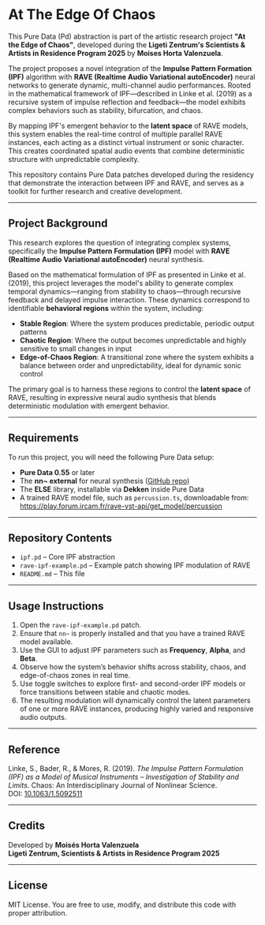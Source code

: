 # At The Edge Of Chaos

This Pure Data (Pd) abstraction is part of the artistic research project **"At the Edge of Chaos"**, developed during the **Ligeti Zentrum's Scientists & Artists in Residence Program 2025** by **Moises Horta Valenzuela**.

The project proposes a novel integration of the **Impulse Pattern Formation (IPF)** algorithm with **RAVE (Realtime Audio Variational autoEncoder)** neural networks to generate dynamic, multi-channel audio performances. Rooted in the mathematical framework of IPF—described in Linke et al. (2019) as a recursive system of impulse reflection and feedback—the model exhibits complex behaviors such as stability, bifurcation, and chaos.

By mapping IPF's emergent behavior to the **latent space** of RAVE models, this system enables the real-time control of multiple parallel RAVE instances, each acting as a distinct virtual instrument or sonic character. This creates coordinated spatial audio events that combine deterministic structure with unpredictable complexity.

This repository contains Pure Data patches developed during the residency that demonstrate the interaction between IPF and RAVE, and serves as a toolkit for further research and creative development.

---

## Project Background

This research explores the question of integrating complex systems, specifically the **Impulse Pattern Formulation (IPF)** model with **RAVE (Realtime Audio Variational autoEncoder)** neural synthesis. 

Based on the mathematical formulation of IPF as presented in Linke et al. (2019), this project leverages the model's ability to generate complex temporal dynamics—ranging from stability to chaos—through recursive feedback and delayed impulse interaction. These dynamics correspond to identifiable **behavioral regions** within the system, including:

- **Stable Region**: Where the system produces predictable, periodic output patterns
- **Chaotic Region**: Where the output becomes unpredictable and highly sensitive to small changes in input
- **Edge-of-Chaos Region**: A transitional zone where the system exhibits a balance between order and unpredictability, ideal for dynamic sonic control

The primary goal is to harness these regions to control the **latent space** of RAVE, resulting in expressive neural audio synthesis that blends deterministic modulation with emergent behavior.

---

## Requirements

To run this project, you will need the following Pure Data setup:

- **Pure Data 0.55** or later  
- The **nn~ external** for neural synthesis ([GitHub repo](https://github.com/acids-ircam/nn_tilde))  
- The **ELSE** library, installable via **Dekken** inside Pure Data  
- A trained RAVE model file, such as `percussion.ts`, downloadable from:  
  https://play.forum.ircam.fr/rave-vst-api/get_model/percussion

---

## Repository Contents

- `ipf.pd` – Core IPF abstraction  
- `rave-ipf-example.pd` – Example patch showing IPF modulation of RAVE  
- `README.md` – This file  

---

## Usage Instructions

1. Open the `rave-ipf-example.pd` patch.
2. Ensure that `nn~` is properly installed and that you have a trained RAVE model available.
3. Use the GUI to adjust IPF parameters such as **Frequency**, **Alpha**, and **Beta**.
4. Observe how the system’s behavior shifts across stability, chaos, and edge-of-chaos zones in real time.
5. Use toggle switches to explore first- and second-order IPF models or force transitions between stable and chaotic modes.
6. The resulting modulation will dynamically control the latent parameters of one or more RAVE instances, producing highly varied and responsive audio outputs.

---

## Reference

Linke, S., Bader, R., & Mores, R. (2019). *The Impulse Pattern Formulation (IPF) as a Model of Musical Instruments – Investigation of Stability and Limits*. Chaos: An Interdisciplinary Journal of Nonlinear Science.  
DOI: [10.1063/1.5092511](https://doi.org/10.1063/1.5092511)

---

## Credits

Developed by **Moisés Horta Valenzuela**  
**Ligeti Zentrum, Scientists & Artists in Residence Program 2025**

---

## License

MIT License. You are free to use, modify, and distribute this code with proper attribution.
